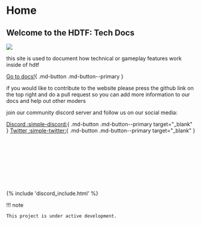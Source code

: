 # Home

## Welcome to the HDTF: Tech Docs

![](https://upload.wikimedia.org/wikipedia/en/thumb/4/42/Hunt_Down_The_Freeman_header_art.jpg/1000px-Hunt_Down_The_Freeman_header_art.jpg)

this site is used to document how technical or gameplay features work inside of hdtf

[Go to docs!](documentation/Mechanics/Staged%20Reloads.md){ .md-button .md-button--primary }

if you would like to contribute to the website please press the github link on the top right
and do a pull request so you can add more information to our docs and help out other moders

join our community discord server and follow us on our social media: 

[Discord :simple-discord:](https://discord.com/invite/hdtf){ .md-button .md-button--primary target="_blank" } [Twitter :simple-twitter:](https://twitter.com/Royal_Rudius?t=rZoN4ec86GOcLcYSEolcnA&s=09){ .md-button .md-button--primary target="_blank" }

<div style="margin-top: 150px" >
</div>

{% include 'discord_include.html' %}

!!! note

    This project is under active development.

